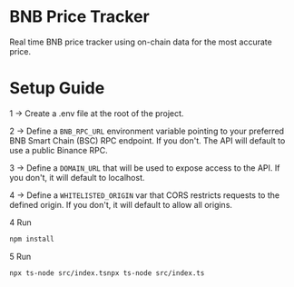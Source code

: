 # BNB Price Tracker
Real time BNB price tracker using on-chain data for the most accurate price.

# Setup Guide

1 -> Create a .env file at the root of the project.

2 -> Define a `BNB_RPC_URL` environment variable pointing to your preferred BNB Smart Chain (BSC) RPC endpoint. If you don't. The API will default to use a public Binance RPC.

3 -> Define a `DOMAIN_URL` that will be used to expose access to the API. If you don't, it will default to localhost.

4 -> Define a `WHITELISTED_ORIGIN` var that CORS restricts requests to the defined origin. If you don't, it will default to allow all origins.

4 Run
```bash
npm install
```

5 Run
```bash
npx ts-node src/index.tsnpx ts-node src/index.ts
```
